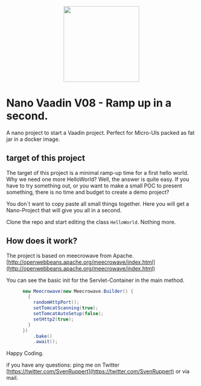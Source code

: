 
<center>
<a href="https://vaadin.com">
 <img src="https://vaadin.com/images/hero-reindeer.svg" width="200" height="200" /></a>
</center>


# Nano Vaadin V08 - Ramp up in a second.
A nano project to start a Vaadin project. Perfect for Micro-UIs packed as fat jar in a docker image.

## target of this project
The target of this project is a minimal ramp-up time for a first hello world.
Why we need one more HelloWorld? Well, the answer is quite easy. 
If you have to try something out, or you want to make a small POC to present something,
there is no time and budget to create a demo project?

You don´t want to copy paste all small things together.
Here you will get a Nano-Project that will give you all in a second.

Clone the repo and start editing the class ```HelloWorld```.
Nothing more. 

## How does it work?
The project is based on meecrowave from Apache. 
[http://openwebbeans.apache.org/meecrowave/index.html](http://openwebbeans.apache.org/meecrowave/index.html)

You can see the basic init for the Servlet-Container in the main method.

```java
      new Meecrowave(new Meecrowave.Builder() {
        {
          randomHttpPort();
          setTomcatScanning(true);
          setTomcatAutoSetup(false);
          setHttp2(true);
        }
      })
          .bake()
          .await();
```

Happy Coding.

if you have any questions: ping me on Twitter [https://twitter.com/SvenRuppert](https://twitter.com/SvenRuppert)
or via mail.
